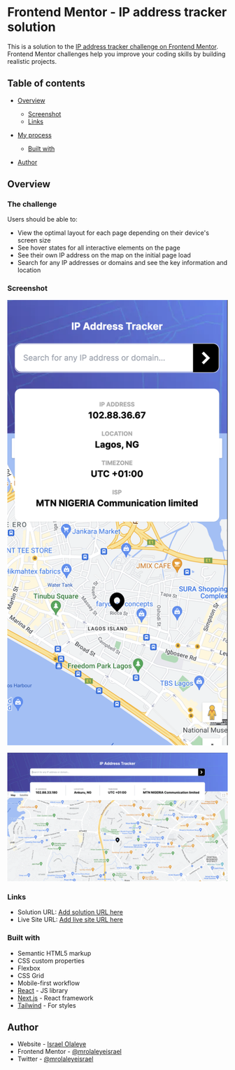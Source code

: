 # Frontend Mentor - IP address tracker solution

This is a solution to the [IP address tracker challenge on Frontend Mentor](https://www.frontendmentor.io/challenges/ip-address-tracker-I8-0yYAH0). Frontend Mentor challenges help you improve your coding skills by building realistic projects. 

## Table of contents

- [Overview](#overview)
  - [Screenshot](#screenshot)
  - [Links](#links)
- [My process](#my-process)
  - [Built with](#built-with)

- [Author](#author)


## Overview

### The challenge

Users should be able to:

- View the optimal layout for each page depending on their device's screen size
- See hover states for all interactive elements on the page
- See their own IP address on the map on the initial page load
- Search for any IP addresses or domains and see the key information and location

### Screenshot

![Mobile Screen](./public/mobile.png)

![Desktop Screen](./public/desktop.png)




### Links

- Solution URL: [Add solution URL here](https://github.com/mrolaleyeisrael/ip-address-tracker)
- Live Site URL: [Add live site URL here](https://ip-address-trackr.vercel.app/)



### Built with

- Semantic HTML5 markup
- CSS custom properties
- Flexbox
- CSS Grid
- Mobile-first workflow
- [React](https://reactjs.org/) - JS library
- [Next.js](https://nextjs.org/) - React framework
- [Tailwind](https://tailwindcss.com/) - For styles

## Author

- Website - [Israel Olaleye](https://github.com/mrolaleyeisrael)
- Frontend Mentor - [@mrolaleyeisrael](https://www.frontendmentor.io/profile/mrolaleyeisrael)
- Twitter - [@mrolaleyeisrael](https://www.twitter.com/mrolaleyeisrael)



